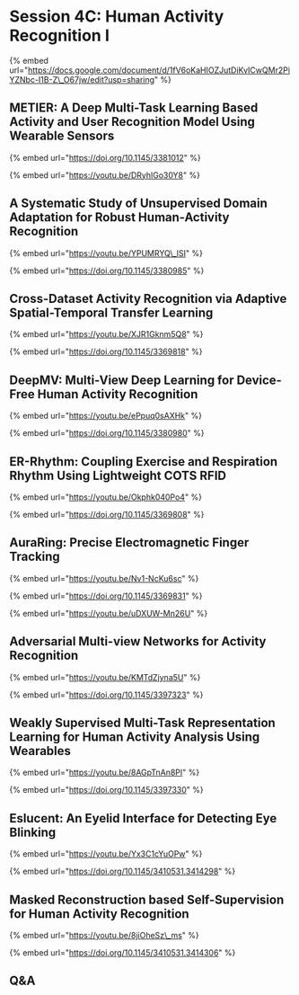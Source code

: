 # Session 4C: Human Activity Recognition I

{% embed url="https://docs.google.com/document/d/1fV6oKaHIOZJutDiKvICwQMr2PiYZNbc-I1B-Z\_O67jw/edit?usp=sharing" %}

## METIER: A Deep Multi-Task Learning Based Activity and User Recognition Model Using Wearable Sensors

{% embed url="https://doi.org/10.1145/3381012" %}

{% embed url="https://youtu.be/DRyhlGo30Y8" %}

## A Systematic Study of Unsupervised Domain Adaptation for Robust Human-Activity Recognition

{% embed url="https://youtu.be/YPUMRYQ\_lSI" %}

{% embed url="https://doi.org/10.1145/3380985" %}

## Cross-Dataset Activity Recognition via Adaptive Spatial-Temporal Transfer Learning

{% embed url="https://youtu.be/XJR1Gknm5Q8" %}

{% embed url="https://doi.org/10.1145/3369818" %}

## DeepMV: Multi-View Deep Learning for Device-Free Human Activity Recognition

{% embed url="https://youtu.be/ePpuq0sAXHk" %}

{% embed url="https://doi.org/10.1145/3380980" %}

## ER-Rhythm: Coupling Exercise and Respiration Rhythm Using Lightweight COTS RFID

{% embed url="https://youtu.be/Okphk040Po4" %}

{% embed url="https://doi.org/10.1145/3369808" %}

## AuraRing: Precise Electromagnetic Finger Tracking

{% embed url="https://youtu.be/Nv1-NcKu6sc" %}

{% embed url="https://doi.org/10.1145/3369831" %}

{% embed url="https://youtu.be/uDXUW-Mn26U" %}

## Adversarial Multi-view Networks for Activity Recognition

{% embed url="https://youtu.be/KMTdZjyna5U" %}

{% embed url="https://doi.org/10.1145/3397323" %}

## Weakly Supervised Multi-Task Representation Learning for Human Activity Analysis Using Wearables

{% embed url="https://youtu.be/8AGpTnAn8PI" %}



{% embed url="https://doi.org/10.1145/3397330" %}

## Eslucent: An Eyelid Interface for Detecting Eye Blinking

{% embed url="https://youtu.be/Yx3C1cYuOPw" %}

{% embed url="https://doi.org/10.1145/3410531.3414298" %}

## Masked Reconstruction based Self-Supervision for Human Activity Recognition

{% embed url="https://youtu.be/8jiOheSz\_ms" %}

{% embed url="https://doi.org/10.1145/3410531.3414306" %}

## Q&A

